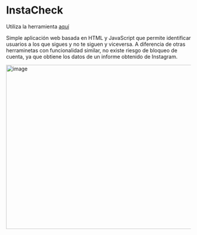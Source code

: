 # InstaCheck
Utiliza la herramienta [aquí](https://ende25.github.io/InstaCheck/)

Simple aplicación web basada en HTML y JavaScript que permite identificar usuarios a los que sigues y no te siguen y viceversa. A diferencia de otras herraminetas con funcionalidad similar, no existe riesgo de bloqueo de cuenta, ya que obtiene los datos de un informe obtenido de Instagram.

<img width="837" height="447" alt="image" src="https://github.com/user-attachments/assets/01839667-8517-4caf-85ed-a1af217276c4" />
